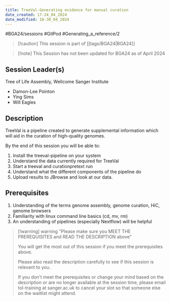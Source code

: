```yaml
---
title: TreeVal-Generating evidence for manual curation
date_created: 17-24_04_2024
date_modified: 18-30_04_2024
---
```

#BGA24/sessions #GitPod #Generating_a_reference/2

> [!caution] This session is part of [[tags/BGA24|BGA24]]

> [!note] This Session has not been updated for BGA24 as of April 2024
## Session Leader(s)

Tree of Life Assembly, Wellcome Sanger Institute

- Damon-Lee Pointon
- Ying Sims
- Will Eagles

## Description

TreeVal is a pipeline created to generate supplemental information which will aid in the curation of high-quality genomes.

By the end of this session you will be able to:

1. Install the treeval-pipeline on your system
2. Understand the data currently required for TreeVal
3. Start a treeval and curationpretext run
4. Understand what the different components of the pipeline do
5. Upload results to JBrowse and look at our data.

## Prerequisites

1. Understanding of the terms genome assembly, genome curation, HiC, genome browsers
2. Familiarity with linux command line basics (cd, mv, rm)
3. An understanding of pipelines (especially Nextflow) will be helpful

>[!warning] warning "Please make sure you MEET THE PREREQUISITES and READ THE DESCRIPTION above"
>
>    You will get the most out of this session if you meet the prerequisites above.
>
>    Please also read the description carefully to see if this session is relevant to you.
>    
>    If you don't meet the prerequisites or change your mind based on the description or are no longer available at the session time, please email tol-training at sanger.ac.uk to cancel your slot so that someone else on the waitlist might attend.
